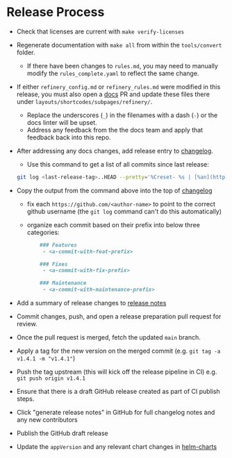 # Release Process

- Check that licenses are current with `make verify-licenses`
- Regenerate documentation with `make all` from within the `tools/convert` folder.
  - If there have been changes to `rules.md`, you may need to manually modify the `rules_complete.yaml` to reflect the same change.
- If either `refinery_config.md` or `refinery_rules.md` were modified in this release, you must also open a [docs](https://github.com/honeycombio/docs) PR and update these files there under `layouts/shortcodes/subpages/refinery/`.
  - Replace the underscores (`_`) in the filenames with a dash (`-`) or the docs linter will be upset.
  - Address any feedback from the the docs team and apply that feedback back into this repo.
- After addressing any docs changes, add release entry to [changelog](./CHANGELOG.md).
  - Use this command to get a list of all commits since last release:

  ```sh
  git log <last-release-tag>..HEAD --pretty='%Creset- %s | [%an](https://github.com/%an)'
  ```

- Copy the output from the command above into the top of [changelog](./CHANGELOG.md)
  - fix each `https://github.com/<author-name>` to point to the correct github username
    (the `git log` command can't do this automatically)
  - organize each commit based on their prefix into below three categories:

    ```md
        ### Features
         - <a-commit-with-feat-prefix>

        ### Fixes
         - <a-commit-with-fix-prefix>

        ### Maintenance
         - <a-commit-with-maintenance-prefix>
    ```

- Add a summary of release changes to [release notes](./RELEASE_NOTES.md)
- Commit changes, push, and open a release preparation pull request for review.
- Once the pull request is merged, fetch the updated `main` branch.
- Apply a tag for the new version on the merged commit (e.g. `git tag -a v1.4.1 -m "v1.4.1"`)
- Push the tag upstream (this will kick off the release pipeline in CI) e.g. `git push origin v1.4.1`
- Ensure that there is a draft GitHub release created as part of CI publish steps.
- Click "generate release notes" in GitHub for full changelog notes and any new contributors
- Publish the GitHub draft release
- Update the `appVersion` and any relevant chart changes in [helm-charts](https://github.com/honeycombio/helm-charts/tree/main/charts/refinery)
